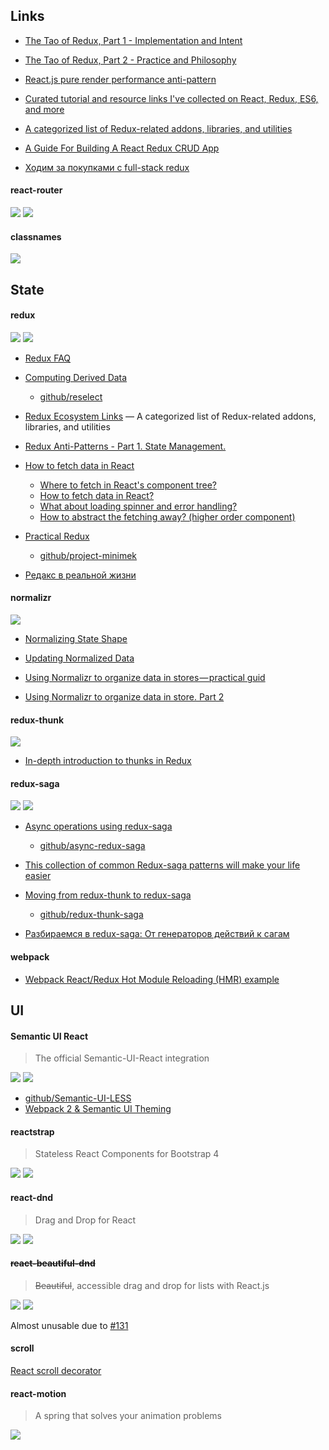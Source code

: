 ## Links

- [The Tao of Redux, Part 1 - Implementation and Intent](http://blog.isquaredsoftware.com/2017/05/idiomatic-redux-tao-of-redux-part-1/)

- [The Tao of Redux, Part 2 - Practice and Philosophy](http://blog.isquaredsoftware.com/2017/05/idiomatic-redux-tao-of-redux-part-2/)

- [React.js pure render performance anti-pattern](https://medium.com/@esamatti/react-js-pure-render-performance-anti-pattern-fb88c101332f)

- [Curated tutorial and resource links I've collected on React, Redux, ES6, and more](https://github.com/markerikson/react-redux-links)

- [A categorized list of Redux-related addons, libraries, and utilities](https://github.com/markerikson/redux-ecosystem-links)

- [A Guide For Building A React Redux CRUD App](https://medium.com/@rajaraodv/a-guide-for-building-a-react-redux-crud-app-7fe0b8943d0f)

- [Ходим за покупками с full-stack redux](https://habrahabr.ru/post/338142/)


#### react-router

[![][github badge]](https://github.com/ReactTraining/react-router)
[![][website badge]](https://reacttraining.com/react-router/)


#### classnames

[![][github badge]](https://github.com/JedWatson/classnames)



## State

#### redux

[![][github badge]](https://github.com/reactjs/react-redux)
[![][website badge]](https://redux.js.org)

- [Redux FAQ](https://redux.js.org/faq)

- [Computing Derived Data](https://redux.js.org/recipes/computing-derived-data)
  - [github/reselect](https://github.com/reactjs/reselect)
  
- [Redux Ecosystem Links](https://github.com/markerikson/redux-ecosystem-links) — A categorized list of Redux-related addons, libraries, and utilities

- [Redux Anti-Patterns - Part 1. State Management.](http://blog.mgechev.com/2017/12/07/redux-anti-patterns-race-conditions-state-management-duplication/)

- [How to fetch data in React](https://www.robinwieruch.de/react-fetching-data/)
  - [Where to fetch in React's component tree?](https://www.robinwieruch.de/react-fetching-data/#react-where-fetch)
  - [How to fetch data in React?](https://www.robinwieruch.de/react-fetching-data/#react-how-fetch)
  - [What about loading spinner and error handling?](https://www.robinwieruch.de/react-fetching-data/#react-fetch-loading-error)
  - [How to abstract the fetching away? (higher order component)](https://www.robinwieruch.de/react-fetching-data/#react-fetch-higher-order-component)

- [Practical Redux](http://blog.isquaredsoftware.com/series/practical-redux/)
  - [github/project-minimek](https://github.com/markerikson/project-minimek)

- [Редакс в реальной жизни](https://iamakulov.com/talks/redux-in-real-life/)


#### normalizr

[![][github badge]](https://github.com/paularmstrong/normalizr)

- [Normalizing State Shape](https://redux.js.org/recipes/structuring-reducers/normalizing-state-shape)

- [Updating Normalized Data](https://redux.js.org/recipes/structuring-reducers/updating-normalized-data)

- [Using Normalizr to organize data in stores — practical guid](https://hackernoon.com/using-normalizr-to-organize-data-in-stores-practical-guide-82fa061b60fb)

- [Using Normalizr to organize data in store. Part 2](https://hackernoon.com/using-normalizr-to-organize-data-in-store-part-2-d9646133b7df)


#### redux-thunk

[![][github badge]](https://github.com/gaearon/redux-thunk)

- [In-depth introduction to thunks in Redux](http://stackoverflow.com/questions/35411423/how-to-dispatch-a-redux-action-with-a-timeout/35415559#35415559)


#### redux-saga

[![][github badge]](https://github.com/redux-saga/redux-saga)
[![][website badge]](https://redux-saga.js.org)

- [Async operations using redux-saga](https://medium.freecodecamp.org/async-operations-using-redux-saga-2ba02ae077b3)
  - [github/async-redux-saga](https://github.com/andresmijares/async-redux-saga)

- [This collection of common Redux-saga patterns will make your life easier](https://medium.freecodecamp.org/redux-saga-common-patterns-48437892e11c)

- [Moving from redux-thunk to redux-saga](https://hackernoon.com/moving-form-redux-thunk-to-redux-saga-5c19d0011ca0)
  - [github/redux-thunk-saga](https://github.com/jinxac/redux-thunk-saga)
  
- [Разбираемся в redux-saga: От генераторов действий к сагам](https://habrahabr.ru/post/351168/)


#### webpack

- [Webpack React/Redux Hot Module Reloading (HMR) example](https://gist.github.com/markerikson/dc6cee36b5b6f8d718f2e24a249e0491)



## UI


#### Semantic UI React

> The official Semantic-UI-React integration

[![][github badge]](https://github.com/Semantic-Org/Semantic-UI-React)
[![][website badge]](https://react.semantic-ui.com)

- [github/Semantic-UI-LESS](https://github.com/Semantic-Org/Semantic-UI-LESS)
- [Webpack 2 & Semantic UI Theming](https://medium.com/webmonkeys/webpack-2-semantic-ui-theming-a216ddf60daf)


#### reactstrap

> Stateless React Components for Bootstrap 4

[![][github badge]](https://github.com/reactstrap/reactstrap)
[![][website badge]](https://reactstrap.github.io/)


#### react-dnd

> Drag and Drop for React

[![][github badge]](https://github.com/react-dnd/react-dnd)
[![][website badge]](http://react-dnd.github.io/react-dnd/)


#### ~~react-beautiful-dnd~~

> ~~Beautiful~~, accessible drag and drop for lists with React.js

[![][github badge]](https://github.com/atlassian/react-beautiful-dnd)
[![][website badge]](https://react-beautiful-dnd.netlify.com)

Almost unusable due to [#131](https://github.com/atlassian/react-beautiful-dnd/issues/131)


#### scroll

[React scroll decorator](https://stanko.github.io/react-scroll-position-decorator/)


#### react-motion

>A spring that solves your animation problems

[![][github badge]](https://github.com/chenglou/react-motion)




[github badge]: https://img.shields.io/badge/-github-blue.svg?style=flat-square&longCache=true
[website badge]: https://img.shields.io/badge/-website-607D8B.svg?style=flat-square&longCache=true
